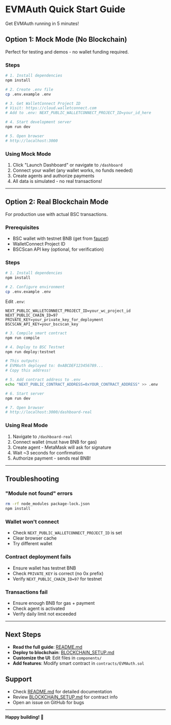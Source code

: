 # EVMAuth Quick Start Guide

Get EVMAuth running in 5 minutes!

## Option 1: Mock Mode (No Blockchain)

Perfect for testing and demos - no wallet funding required.

### Steps

```bash
# 1. Install dependencies
npm install

# 2. Create .env file
cp .env.example .env

# 3. Get WalletConnect Project ID
# Visit: https://cloud.walletconnect.com
# Add to .env: NEXT_PUBLIC_WALLETCONNECT_PROJECT_ID=your_id_here

# 4. Start development server
npm run dev

# 5. Open browser
# http://localhost:3000
```

### Using Mock Mode

1. Click "Launch Dashboard" or navigate to `/dashboard`
2. Connect your wallet (any wallet works, no funds needed)
3. Create agents and authorize payments
4. All data is simulated - no real transactions!

---

## Option 2: Real Blockchain Mode

For production use with actual BSC transactions.

### Prerequisites

- BSC wallet with testnet BNB (get from [faucet](https://testnet.bnbchain.org/faucet-smart))
- WalletConnect Project ID
- BSCScan API key (optional, for verification)

### Steps

```bash
# 1. Install dependencies
npm install

# 2. Configure environment
cp .env.example .env
```

Edit `.env`:
```env
NEXT_PUBLIC_WALLETCONNECT_PROJECT_ID=your_wc_project_id
NEXT_PUBLIC_CHAIN_ID=97
PRIVATE_KEY=your_private_key_for_deployment
BSCSCAN_API_KEY=your_bscscan_key
```

```bash
# 3. Compile smart contract
npm run compile

# 4. Deploy to BSC Testnet
npm run deploy:testnet

# This outputs:
# EVMAuth deployed to: 0xABCDEF123456789...
# Copy this address!

# 5. Add contract address to .env
echo "NEXT_PUBLIC_CONTRACT_ADDRESS=0xYOUR_CONTRACT_ADDRESS" >> .env

# 6. Start server
npm run dev

# 7. Open browser
# http://localhost:3000/dashboard-real
```

### Using Real Mode

1. Navigate to `/dashboard-real`
2. Connect wallet (must have BNB for gas)
3. Create agent - MetaMask will ask for signature
4. Wait ~3 seconds for confirmation
5. Authorize payment - sends real BNB!

---

## Troubleshooting

### "Module not found" errors
```bash
rm -rf node_modules package-lock.json
npm install
```

### Wallet won't connect
- Check `NEXT_PUBLIC_WALLETCONNECT_PROJECT_ID` is set
- Clear browser cache
- Try different wallet

### Contract deployment fails
- Ensure wallet has testnet BNB
- Check `PRIVATE_KEY` is correct (no 0x prefix)
- Verify `NEXT_PUBLIC_CHAIN_ID=97` for testnet

### Transactions fail
- Ensure enough BNB for gas + payment
- Check agent is activated
- Verify daily limit not exceeded

---

## Next Steps

- **Read the full guide**: [README.md](README.md)
- **Deploy to blockchain**: [BLOCKCHAIN_SETUP.md](BLOCKCHAIN_SETUP.md)
- **Customize the UI**: Edit files in `components/`
- **Add features**: Modify smart contract in `contracts/EVMAuth.sol`

## Support

- Check [README.md](README.md) for detailed documentation
- Review [BLOCKCHAIN_SETUP.md](BLOCKCHAIN_SETUP.md) for contract info
- Open an issue on GitHub for bugs

---

**Happy building! 🚀**
